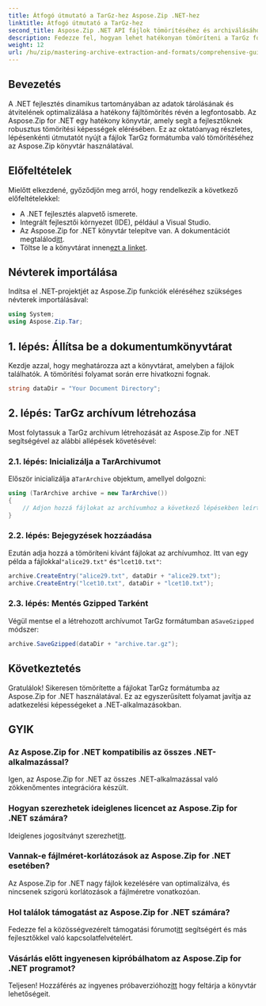 ```yaml
---
title: Átfogó útmutató a TarGz-hez Aspose.Zip .NET-hez
linktitle: Átfogó útmutató a TarGz-hez
second_title: Aspose.Zip .NET API fájlok tömörítéséhez és archiválásához
description: Fedezze fel, hogyan lehet hatékonyan tömöríteni a TarGz formátumú fájlokat az Aspose.Zip for .NET segítségével. Ez a részletes oktatóanyag a környezet beállításától kezdve mindenre kiterjed.
weight: 12
url: /hu/zip/mastering-archive-extraction-and-formats/comprehensive-guide-to-tar-gz/
---
```

## Bevezetés

A .NET fejlesztés dinamikus tartományában az adatok tárolásának és átvitelének optimalizálása a hatékony fájltömörítés révén a legfontosabb. Az Aspose.Zip for .NET egy hatékony könyvtár, amely segít a fejlesztőknek robusztus tömörítési képességek elérésében. Ez az oktatóanyag részletes, lépésenkénti útmutatót nyújt a fájlok TarGz formátumba való tömörítéséhez az Aspose.Zip könyvtár használatával.

## Előfeltételek

Mielőtt elkezdené, győződjön meg arról, hogy rendelkezik a következő előfeltételekkel:

- A .NET fejlesztés alapvető ismerete.
- Integrált fejlesztői környezet (IDE), például a Visual Studio.
-  Az Aspose.Zip for .NET könyvtár telepítve van. A dokumentációt megtalálod[itt](https://reference.aspose.com/zip/net/).
-  Töltse le a könyvtárat innen[ezt a linket](https://releases.aspose.com/zip/net/).

## Névterek importálása

Indítsa el .NET-projektjét az Aspose.Zip funkciók eléréséhez szükséges névterek importálásával:

```csharp
using System;
using Aspose.Zip.Tar;
```

## 1. lépés: Állítsa be a dokumentumkönyvtárat

Kezdje azzal, hogy meghatározza azt a könyvtárat, amelyben a fájlok találhatók. A tömörítési folyamat során erre hivatkozni fognak.

```csharp
string dataDir = "Your Document Directory";
```

## 2. lépés: TarGz archívum létrehozása

Most folytassuk a TarGz archívum létrehozását az Aspose.Zip for .NET segítségével az alábbi allépések követésével:

### 2.1. lépés: Inicializálja a TarArchivumot

 Először inicializálja a`TarArchive` objektum, amellyel dolgozni:

```csharp
using (TarArchive archive = new TarArchive())
{
    // Adjon hozzá fájlokat az archívumhoz a következő lépésekben leírtak szerint
}
```

### 2.2. lépés: Bejegyzések hozzáadása

 Ezután adja hozzá a tömöríteni kívánt fájlokat az archívumhoz. Itt van egy példa a fájlokkal`"alice29.txt"` és`"lcet10.txt"`:

```csharp
archive.CreateEntry("alice29.txt", dataDir + "alice29.txt");
archive.CreateEntry("lcet10.txt", dataDir + "lcet10.txt");
```

### 2.3. lépés: Mentés Gzipped Tarként

 Végül mentse el a létrehozott archívumot TarGz formátumban a`SaveGzipped` módszer:

```csharp
archive.SaveGzipped(dataDir + "archive.tar.gz");
```

## Következtetés

Gratulálok! Sikeresen tömörítette a fájlokat TarGz formátumba az Aspose.Zip for .NET használatával. Ez az egyszerűsített folyamat javítja az adatkezelési képességeket a .NET-alkalmazásokban.

## GYIK

### Az Aspose.Zip for .NET kompatibilis az összes .NET-alkalmazással?
Igen, az Aspose.Zip for .NET az összes .NET-alkalmazással való zökkenőmentes integrációra készült.

### Hogyan szerezhetek ideiglenes licencet az Aspose.Zip for .NET számára?
 Ideiglenes jogosítványt szerezhet[itt](https://purchase.conholdate.com/temporary-license/).

### Vannak-e fájlméret-korlátozások az Aspose.Zip for .NET esetében?
Az Aspose.Zip for .NET nagy fájlok kezelésére van optimalizálva, és nincsenek szigorú korlátozások a fájlméretre vonatkozóan.

### Hol találok támogatást az Aspose.Zip for .NET számára?
 Fedezze fel a közösségvezérelt támogatási fórumot[itt](https://forum.aspose.com/c/zip/37) segítségért és más fejlesztőkkel való kapcsolatfelvételért.

### Vásárlás előtt ingyenesen kipróbálhatom az Aspose.Zip for .NET programot?
 Teljesen! Hozzáférés az ingyenes próbaverzióhoz[itt](https://releases.aspose.com/zip/net) hogy feltárja a könyvtár lehetőségeit.